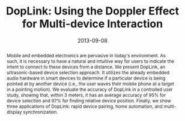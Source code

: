 ---
abstract: |-
  Mobile and embedded electronics are pervasive in today's environment. As such, it is necessary to have a natural and intuitive way for users to indicate the intent to connect to these devices from a distance. We present DopLink, an ultrasonic-based device selection approach. It utilizes the already embedded audio hardware in smart devices to determine if a particular device is being pointed at by another device (i.e., the user waves their mobile phone at a target in a pointing motion). We evaluate the accuracy of DopLink in a controlled user study, showing that, within 3 meters, it has an average accuracy of 95% for device selection and 97% for finding relative device position. Finally, we show three applications of DopLink: rapid device pairing, home automation, and multi-display synchronization.
authors:
- aumi
- gupta
- goel
- larson
- patel
award: ''
bibtex: |-
  @inproceedings{Aumi:2013:DUD:2493432.2493515,
   author = {Aumi, Md Tanvir Islam and Gupta, Sidhant and Goel, Mayank and Larson, Eric and Patel, Shwetak},
   title = {DopLink: Using the Doppler Effect for Multi-device Interaction},
   booktitle = {Proceedings of the 2013 ACM International Joint Conference on Pervasive and Ubiquitous Computing},
   series = {UbiComp '13},
   year = {2013},
   isbn = {978-1-4503-1770-2},
   location = {Zurich, Switzerland},
   pages = {583--586},
   numpages = {4},
   url = {http://doi.acm.org/10.1145/2493432.2493515},
   doi = {10.1145/2493432.2493515},
   acmid = {2493515},
   publisher = {ACM},
   address = {New York, NY, USA},
   keywords = {doppler effect, multi-device interaction, pairing, pointing},
  }
caption: ''
citation: |-
  Md Tanvir Islam Aumi, Sidhant Gupta, Mayank Goel, Eric Larson, and Shwetak Patel. 2013. DopLink: using the doppler effect for multi-device interaction.  In Proceedings of the 2013 ACM international joint conference on Pervasive and ubiquitous computing (UbiComp '13). ACM, New York, NY, USA,  583-586. DOI=http://dx.doi.org/10.1145/2493432.2493515
conference: ACM International Joint Conference on Pervasive and Ubiquitous Computing
  (UbiComp), 2013
date: '2013-09-08'
image: ''
pdf: /pdfs/doplink.pdf
thumbnail: ''
title: 'DopLink: Using the Doppler Effect for Multi-device Interaction'
video: ''
video_embed: ''
---